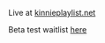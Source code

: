 Live at [kinnieplaylist.net](https://kinnieplaylist.net/)

Beta test waitlist [here](https://docs.google.com/forms/d/1uqZRzU0EdGcggVcb2D9bAfqKg3dXMb_FirPKHj4sv-I/viewform?edit_requested=true#responses)
